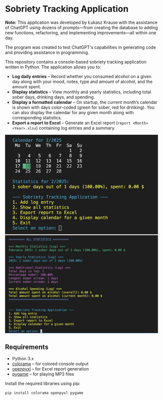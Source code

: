 # Sobriety Tracking Application

**Note:** This application was developed by Łukasz Krause with the assistance of ChatGPT using dozens of prompts—from creating the database to adding new functions, refactoring, and implementing improvements—all within one day.

The program was created to test ChatGPT's capabilities in generating code and providing assistance in programming.

This repository contains a console-based sobriety tracking application written in Python. The application allows you to:

- **Log daily entries** – Record whether you consumed alcohol on a given day along with your mood, notes, type and amount of alcohol, and the amount spent.
- **Display statistics** – View monthly and yearly statistics, including total sober days, drinking days, and spending.
- **Display a formatted calendar** – On startup, the current month’s calendar is shown with days color-coded (green for sober, red for drinking). You can also display the calendar for any given month along with corresponding statistics.
- **Export a report to Excel** – Generate an Excel report (`report <Month> <Year>.xlsx`) containing log entries and a summary.

![Main menu](images/demo1.png)
![Statistics](images/demo2.png)

## Requirements

- Python 3.x
- [colorama](https://pypi.org/project/colorama/) – for colored console output
- [openpyxl](https://pypi.org/project/openpyxl/) – for Excel report generation
- [pygame](https://pypi.org/project/pygame/) – for playing MP3 files

Install the required libraries using pip:

```bash
pip install colorama openpyxl pygame
